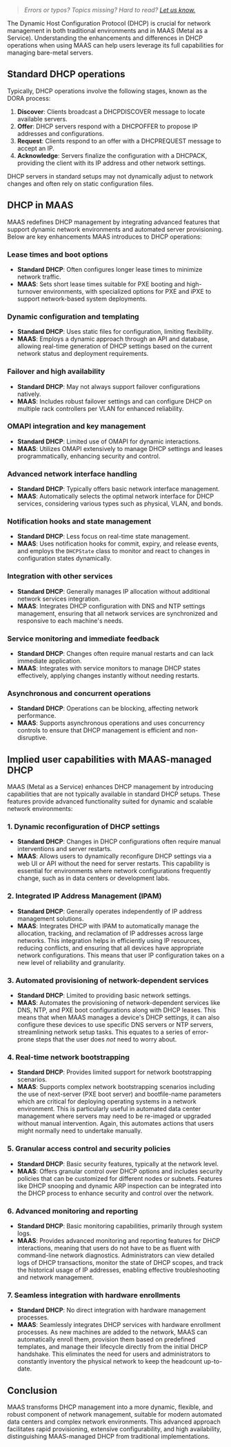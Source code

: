 > *Errors or typos? Topics missing? Hard to read? <a href="https://docs.google.com/forms/d/e/1FAIpQLScIt3ffetkaKW3gDv6FDk7CfUTNYP_HGmqQotSTtj2htKkVBw/viewform?usp=pp_url&entry.1739714854=https://maas.io/docs/basics-of-dhcp-in-maas" target = "_blank">Let us know.</a>*

The Dynamic Host Configuration Protocol (DHCP) is crucial for network management in both traditional environments and in MAAS (Metal as a Service). Understanding the enhancements and differences in DHCP operations when using MAAS can help users leverage its full capabilities for managing bare-metal servers.

## Standard DHCP operations

Typically, DHCP operations involve the following stages, known as the DORA process:

1. **Discover**: Clients broadcast a DHCPDISCOVER message to locate available servers.
2. **Offer**: DHCP servers respond with a DHCPOFFER to propose IP addresses and configurations.
3. **Request**: Clients respond to an offer with a DHCPREQUEST message to accept an IP.
4. **Acknowledge**: Servers finalize the configuration with a DHCPACK, providing the client with its IP address and other network settings.

DHCP servers in standard setups may not dynamically adjust to network changes and often rely on static configuration files.

## DHCP in MAAS

MAAS redefines DHCP management by integrating advanced features that support dynamic network environments and automated server provisioning. Below are key enhancements MAAS introduces to DHCP operations:

### Lease times and boot options

- **Standard DHCP**: Often configures longer lease times to minimize network traffic.
- **MAAS**: Sets short lease times suitable for PXE booting and high-turnover environments, with specialized options for PXE and iPXE to support network-based system deployments.

### Dynamic configuration and templating

- **Standard DHCP**: Uses static files for configuration, limiting flexibility.
- **MAAS**: Employs a dynamic approach through an API and database, allowing real-time generation of DHCP settings based on the current network status and deployment requirements.

### Failover and high availability

- **Standard DHCP**: May not always support failover configurations natively.
- **MAAS**: Includes robust failover settings and can configure DHCP on multiple rack controllers per VLAN for enhanced reliability.

### OMAPI integration and key management

- **Standard DHCP**: Limited use of OMAPI for dynamic interactions.
- **MAAS**: Utilizes OMAPI extensively to manage DHCP settings and leases programmatically, enhancing security and control.

### Advanced network interface handling

- **Standard DHCP**: Typically offers basic network interface management.
- **MAAS**: Automatically selects the optimal network interface for DHCP services, considering various types such as physical, VLAN, and bonds.

### Notification hooks and state management

- **Standard DHCP**: Less focus on real-time state management.
- **MAAS**: Uses notification hooks for commit, expiry, and release events, and employs the `DHCPState` class to monitor and react to changes in configuration states dynamically.

### Integration with other services

- **Standard DHCP**: Generally manages IP allocation without additional network services integration.
- **MAAS**: Integrates DHCP configuration with DNS and NTP settings management, ensuring that all network services are synchronized and responsive to each machine's needs.

### Service monitoring and immediate feedback

- **Standard DHCP**: Changes often require manual restarts and can lack immediate application.
- **MAAS**: Integrates with service monitors to manage DHCP states effectively, applying changes instantly without needing restarts.

### Asynchronous and concurrent operations

- **Standard DHCP**: Operations can be blocking, affecting network performance.
- **MAAS**: Supports asynchronous operations and uses concurrency controls to ensure that DHCP management is efficient and non-disruptive.

## Implied user capabilities with MAAS-managed DHCP

MAAS (Metal as a Service) enhances DHCP management by introducing capabilities that are not typically available in standard DHCP setups. These features provide advanced functionality suited for dynamic and scalable network environments:

### 1. **Dynamic reconfiguration of DHCP settings**

- **Standard DHCP**: Changes in DHCP configurations often require manual interventions and server restarts.
- **MAAS**: Allows users to dynamically reconfigure DHCP settings via a web UI or API without the need for server restarts. This capability is essential for environments where network configurations frequently change, such as in data centers or development labs.

### 2. **Integrated IP Address Management (IPAM)**

- **Standard DHCP**: Generally operates independently of IP address management solutions.
- **MAAS**: Integrates DHCP with IPAM to automatically manage the allocation, tracking, and reclamation of IP addresses across large networks. This integration helps in efficiently using IP resources, reducing conflicts, and ensuring that all devices have appropriate network configurations.  This means that user IP configuration takes on a new level of reliability and granularity.

### 3. **Automated provisioning of network-dependent services**

- **Standard DHCP**: Limited to providing basic network settings.
- **MAAS**: Automates the provisioning of network-dependent services like DNS, NTP, and PXE boot configurations along with DHCP leases. This means that when MAAS manages a device's DHCP settings, it can also configure these devices to use specific DNS servers or NTP servers, streamlining network setup tasks.  This equates to a series of error-prone steps that the user does *not* need to worry about.

### 4. **Real-time network bootstrapping**

- **Standard DHCP**: Provides limited support for network bootstrapping scenarios.
- **MAAS**: Supports complex network bootstrapping scenarios including the use of next-server (PXE boot server) and bootfile-name parameters which are critical for deploying operating systems in a network environment. This is particularly useful in automated data center management where servers may need to be re-imaged or upgraded without manual intervention.  Again, this automates actions that users might normally need to undertake manually.

### 5. **Granular access control and security policies**

- **Standard DHCP**: Basic security features, typically at the network level.
- **MAAS**: Offers granular control over DHCP options and includes security policies that can be customized for different nodes or subnets. Features like DHCP snooping and dynamic ARP inspection can be integrated into the DHCP process to enhance security and control over the network.

### 6. **Advanced monitoring and reporting**

- **Standard DHCP**: Basic monitoring capabilities, primarily through system logs.
- **MAAS**: Provides advanced monitoring and reporting features for DHCP interactions, meaning that users do not have to be as fluent with command-line network diagnostics.  Administrators can view detailed logs of DHCP transactions, monitor the state of DHCP scopes, and track the historical usage of IP addresses, enabling effective troubleshooting and network management.

### 7. **Seamless integration with hardware enrollments**

- **Standard DHCP**: No direct integration with hardware management processes.
- **MAAS**: Seamlessly integrates DHCP services with hardware enrollment processes. As new machines are added to the network, MAAS can automatically enroll them, provision them based on predefined templates, and manage their lifecycle directly from the initial DHCP handshake.  This eliminates the need for users and administrators to constantly inventory the physical network to keep the headcount up-to-date.

## Conclusion

MAAS transforms DHCP management into a more dynamic, flexible, and robust component of network management, suitable for modern automated data centers and complex network environments. This advanced approach facilitates rapid provisioning, extensive configurability, and high availability, distinguishing MAAS-managed DHCP from traditional implementations.